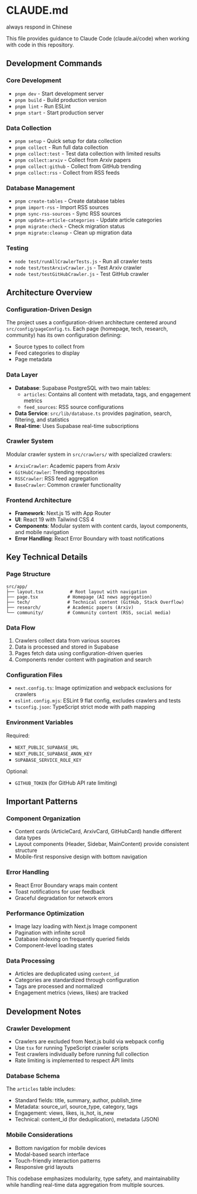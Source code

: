 # CLAUDE.md

always respond in Chinese

This file provides guidance to Claude Code (claude.ai/code) when working with code in this repository.

## Development Commands

### Core Development
- `pnpm dev` - Start development server
- `pnpm build` - Build production version
- `pnpm lint` - Run ESLint
- `pnpm start` - Start production server

### Data Collection
- `pnpm setup` - Quick setup for data collection
- `pnpm collect` - Run full data collection
- `pnpm collect:test` - Test data collection with limited results
- `pnpm collect:arxiv` - Collect from Arxiv papers
- `pnpm collect:github` - Collect from GitHub trending
- `pnpm collect:rss` - Collect from RSS feeds

### Database Management
- `pnpm create-tables` - Create database tables
- `pnpm import-rss` - Import RSS sources
- `pnpm sync-rss-sources` - Sync RSS sources
- `pnpm update-article-categories` - Update article categories
- `pnpm migrate:check` - Check migration status
- `pnpm migrate:cleanup` - Clean up migration data

### Testing
- `node test/runAllCrawlerTests.js` - Run all crawler tests
- `node test/testArxivCrawler.js` - Test Arxiv crawler
- `node test/testGitHubCrawler.js` - Test GitHub crawler

## Architecture Overview

### Configuration-Driven Design
The project uses a configuration-driven architecture centered around `src/config/pageConfig.ts`. Each page (homepage, tech, research, community) has its own configuration defining:
- Source types to collect from
- Feed categories to display
- Page metadata

### Data Layer
- **Database**: Supabase PostgreSQL with two main tables:
  - `articles`: Contains all content with metadata, tags, and engagement metrics
  - `feed_sources`: RSS source configurations
- **Data Service**: `src/lib/database.ts` provides pagination, search, filtering, and statistics
- **Real-time**: Uses Supabase real-time subscriptions

### Crawler System
Modular crawler system in `src/crawlers/` with specialized crawlers:
- `ArxivCrawler`: Academic papers from Arxiv
- `GitHubCrawler`: Trending repositories
- `RSSCrawler`: RSS feed aggregation
- `BaseCrawler`: Common crawler functionality

### Frontend Architecture
- **Framework**: Next.js 15 with App Router
- **UI**: React 19 with Tailwind CSS 4
- **Components**: Modular system with content cards, layout components, and mobile navigation
- **Error Handling**: React Error Boundary with toast notifications

## Key Technical Details

### Page Structure
```
src/app/
├── layout.tsx          # Root layout with navigation
├── page.tsx           # Homepage (AI news aggregation)
├── tech/              # Technical content (GitHub, Stack Overflow)
├── research/          # Academic papers (Arxiv)
└── community/         # Community content (RSS, social media)
```

### Data Flow
1. Crawlers collect data from various sources
2. Data is processed and stored in Supabase
3. Pages fetch data using configuration-driven queries
4. Components render content with pagination and search

### Configuration Files
- `next.config.ts`: Image optimization and webpack exclusions for crawlers
- `eslint.config.mjs`: ESLint 9 flat config, excludes crawlers and tests
- `tsconfig.json`: TypeScript strict mode with path mapping

### Environment Variables
Required:
- `NEXT_PUBLIC_SUPABASE_URL`
- `NEXT_PUBLIC_SUPABASE_ANON_KEY`
- `SUPABASE_SERVICE_ROLE_KEY`

Optional:
- `GITHUB_TOKEN` (for GitHub API rate limiting)

## Important Patterns

### Component Organization
- Content cards (ArticleCard, ArxivCard, GitHubCard) handle different data types
- Layout components (Header, Sidebar, MainContent) provide consistent structure
- Mobile-first responsive design with bottom navigation

### Error Handling
- React Error Boundary wraps main content
- Toast notifications for user feedback
- Graceful degradation for network errors

### Performance Optimization
- Image lazy loading with Next.js Image component
- Pagination with infinite scroll
- Database indexing on frequently queried fields
- Component-level loading states

### Data Processing
- Articles are deduplicated using `content_id`
- Categories are standardized through configuration
- Tags are processed and normalized
- Engagement metrics (views, likes) are tracked

## Development Notes

### Crawler Development
- Crawlers are excluded from Next.js build via webpack config
- Use `tsx` for running TypeScript crawler scripts
- Test crawlers individually before running full collection
- Rate limiting is implemented to respect API limits

### Database Schema
The `articles` table includes:
- Standard fields: title, summary, author, publish_time
- Metadata: source_url, source_type, category, tags
- Engagement: views, likes, is_hot, is_new
- Technical: content_id (for deduplication), metadata (JSON)

### Mobile Considerations
- Bottom navigation for mobile devices
- Modal-based search interface
- Touch-friendly interaction patterns
- Responsive grid layouts

This codebase emphasizes modularity, type safety, and maintainability while handling real-time data aggregation from multiple sources.